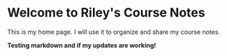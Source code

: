 # Welcome to Riley's Course Notes

This is my home page. I will use it to organize and share my course notes.

**Testing markdown and if my updates are working!**